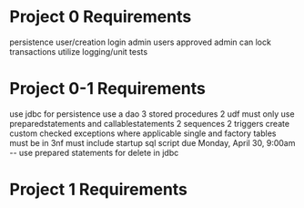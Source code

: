 Project 0 Requirements
=================================================
persistence
user/creation login
admin
users approved
admin can lock
transactions
utilize logging/unit tests

Project 0-1 Requirements
=================================================
use jdbc for persistence
use a dao
3 stored procedures
2 udf
must only use preparedstatements and callablestatements
2 sequences
2 triggers
create custom checked exceptions where applicable
single and factory
tables must be in 3nf
must include startup sql script
due Monday, April 30, 9:00am
-- use prepared statements for delete in jdbc

Project 1 Requirements
=================================================
